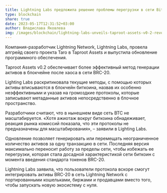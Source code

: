 ```yaml
---
title: Lightning Labs предложила решение проблемы перегрузки в сети Bitcoin
type: blockchain
share: true
date: 2023-05-17T12:31:52+03:00
author: Владислава Яковлева
img: /images/blockchain/lightning-labs-unveils-taproot-assets-v0-2-revolutionizing-v0-1zzp5_x66erdcc29acatqumilvzslwciq2kuunim3ak.webp
---
```

Компания-разработчик Lightning Network, Lightning Labs, провела апгрейд своего проекта Taro в Taproot Assets и выпустила обновление программного обеспечения.

Taproot Assets v0.2 обеспечивает более эффективный метод генерации активов в блокчейне после хаоса в сети BRC-20.

Lighting Labs раскритиковала текущие методы, с помощью которых активы вписываются в блокчейн биткоина, назвав их особенно неэффективными и указав на громоздкие протоколы, которые записывают метаданные активов непосредственно в блочное пространство.

Разработчики считают, что в нынешнем виде сеть BTC не масштабируется. «Хотя ажиотаж вокруг биткоина обнадеживает, реакция рынка комиссий показала, что эти протоколы не предназначены для масштабирования», – заявили в Lighting Labs.

Одновление позволяет генерировать или перемещать неограниченное количество активов за одну транзакцию в сети. Последняя версия максимально переносит работу за пределы сети, чтобы избежать ее перегрузки, которая стала досадной характеристикой сети биткоин с момента введения стандарта токенов BRC-20.

Lightning Labs заявила, что пользователи протокола вскоре смогут интегрировать активы BRC-20 в сеть Lightning Network с портированными кошельками, биржами и продавцами вместо того, чтобы запускать новую экосистему ​​с нуля.